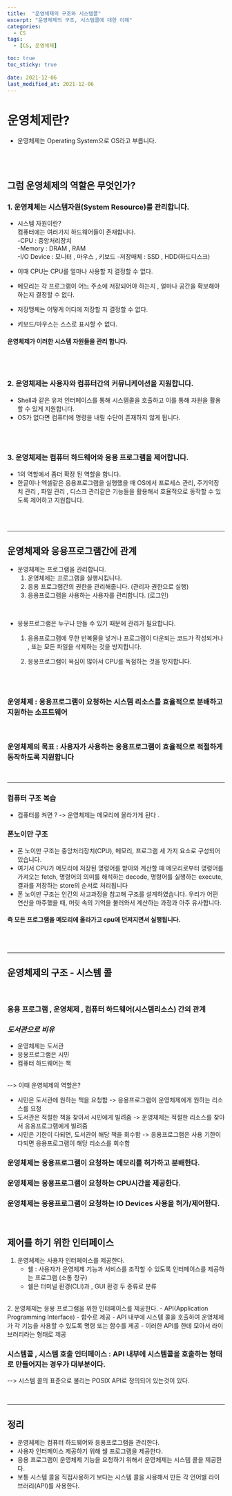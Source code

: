 ```yaml
---
title:  "운영체제의 구조와 시스템콜"
excerpt: "운영체제의 구조, 시스템콜에 대한 이해"
categories:
  - CS
tags:
  - [CS, 운영체제]

toc: true
toc_sticky: true
 
date: 2021-12-06
last_modified_at: 2021-12-06
---
```


# 운영체제란?
- 운영체제는 Operating System으로 OS라고 부릅니다.  
<br>
<br>

## 그럼 운영체제의 역할은 무엇인가?
### 1. 운영제체는 시스템자원(System Resource)를 관리합니다. 
- 시스템 자원이란?  
컴퓨터에는 여러가지 하드웨어들이 존재합니다. <br>
-CPU : 중앙처리장치  
-Memory : DRAM , RAM  
-I/O Device : 모니터 , 마우스 , 키보드 
-저장매체 : SSD , HDD(하드디스크)

- 이때 CPU는 CPU를 얼마나 사용할 지 결정할 수 없다.
- 메모리는 각 프로그램이 어느 주소에 저장되어야 하는지 , 얼마나 공간을 확보해야 하는지 결정할 수 없다. 
- 저장맹체는 어떻게 어디에 저장할 지 결정할 수 없다. 
- 키보드/마우스는 스스로 표시할 수 없다.   

#### **운영체제가 이러한 시스템 자원들을 관리 합니다.**
<br>
<br>


### 2. 운영체제는 사용자와 컴퓨터간의 커뮤니케이션을 지원합니다. 
- Shell과 같은 유저 인터페이스를 통해 시스템콜을 호출하고 이를 통해 자원을 활용할 수 있게 지원합니다. 
- OS가 없다면 컴퓨터에 명령을 내릴 수단이 존재하지 않게 됩니다. 
<br>
<br>

### 3. 운영체제는 컴퓨터 하드웨어와 응용 프로그램을 제어합니다. 
- 1의 역할에서 좀더 확장 된 역할을 합니다. 
- 한글이나 엑셀같은 응용프로그램을 실행했을 때 OS에서 프로세스 관리, 주기억장치 관리 , 파일 관리 , 디스크 관리같은 기능들을 활용해서 효율적으로 동작할 수 있도록 제어하고 지원합니다. 

<br>
<br>

_______________
## 운영체제와 응용프로그램간에 관계 
- 운영체제는 프로그램을 관리합니다.  
  1. 운영체제는 프로그램을 실행시킵니다. 
  2. 응용 프로그램간의 권한을 관리해줍니다. (관리자 권한으로 실행)
  3. 응용프로그램을 사용하는 사용자를 관리합니다. (로그인)  

<br>

-  응용프로그램은 누구나 만들 수 있기 때문에 관리가 필요합니다.  
   1. 응용프로그램에 무한 반복물을 넣거나 프로그램이 다운되는 코드가 작성되거나 , 또는 모든 파일을 삭제하는 것을 방지합니다.<br>

   2. 응용프로그램이 욕심이 많아서 CPU를 독점하는 것을 방지합니다. 
<br>
<br>


### 운영체제 : 응용프로그램이 요청하는 시스템 리소스를 효율적으로 분배하고 지원하는 소프트웨어  
<br>

### 운영체제의 목표 : 사용자가 사용하는 응용프로그램이 효율적으로 적절하게 동작하도록 지원합니다 
<br>

------

### 컴퓨터 구조 복습 
- 컴퓨터를 켜면 ? -> 운영체제는 메모리에 올라가게 된다 .

### 폰노이만 구조 
- 폰 노이만 구조는 중앙처리장치(CPU), 메모리, 프로그램 세 가지 요소로 구성되어 있습니다. 
- 여기서 CPU가 메모리에 저장된 명령어를 받아와 계산할 때 메모리로부터 명령어를 가져오는 fetch, 명령어의 의미를 해석하는 decode, 명령어를 실행하는 execute, 결과를 저장하는 store의 순서로 처리됩니다 
- 폰 노이만 구조는 인간의 사고과정을 참고해 구조를 설계하였습니다. 우리가 어떤 연산을 마주했을 때, 머릿 속의 기억을 불러와서 계산하는 과정과 아주 유사합니다. 


#### 즉 모든 프로그램을 메모리에 올라가고 cpu에 던져지면서 실행됩니다.
<br>
<br>

-----------
## 운영체제의 구조  - 시스템 콜
<br>

### 응용 프로그램 , 운영체제 , 컴퓨터 하드웨어(시스템리소스) 간의 관계

### ***도서관으로 비유***
- 운영체제는 도서관
- 응용프로그램은 시민
- 컴퓨터 하드웨어는 책


<br>
--> 이때 운영체제의 역할은? 

- 시민은 도서관에 원하는 책을 요청함 -> 응용프로그램이 운영체제에게 원하는 리소스를 요청
- 도서관은 적절한 책을 찾아서 시민에게 빌려줌 -> 운영체제는 적절한 리소스를 찾아서 응용프로그램에게 빌려줌
- 시민은 기한이 다되면, 도서관이 해당 책을 회수함 -> 응용프로그램은 사용 기한이 다되면 응용프로그램이 해당 리소스를 회수함
  

### 운영체제는 응용프로그램이 요청하는 메모리를 허가하고 분배한다.
### 운영체제는 응용프로그램이 요청하는 CPU시간을 제공한다. 
### 운영체제는 응용프로그램이 요청하는 IO Devices 사용을 허가/제어한다. 


<br>

## 제어를 하기 위한 인터페이스 
1. 운영체제는 사용자 인터페이스를 제공한다. 
   - 쉘 : 사용자가 운영체제 기능과 서비스를 조작할 수 있도록 인터페이스를 제공하는 프로그램 (소통 창구)
   - 쉘은 터미널 환경(CLI)과 , GUI 환경 두 종류로 분류  
<br>
2. 운영체제는 응용 프로그램을 위한 인터페이스를 제공한다. 
   - API(Application Programming Interface)
   - 함수로 제공 
   - API 내부에 시스템 콜을 호출하여 운영체제가 각 기능을 사용할 수 있도록 명령 또는 함수를 제공 
   - 이러한 API를 한데 모아서 라이브러리라는 형태로 제공 
  
### 시스템콜 , 시스템 호출 인터페이스 : API 내부에 시스템콜을 호출하는 형태로 만들어지는 경우가 대부분이다. 


--> 시스템 콜의 표준으로 불리는 POSIX API로 정의되어 있는것이 있다. 



<br>

--------

## 정리 
- 운영체제는 컴퓨터 하드웨어와 응용프로그램을 관리한다. 
- 사용자 인터페이스 제공하기 위해 쉘 프로그램을 제공한다. 
- 응용 프로그램이 운영체제 기능을 요청하기 위해서 운영체제는 시스템 콜을 제공한다. 
- 보통 시스템 콜을 직접사용하기 보다는 시스템 콜을 사용해서 만든 각 언어별 라이브러리(API)를 사용한다. 



   


